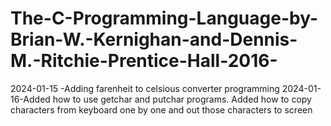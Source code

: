 # The-C-Programming-Language-by-Brian-W.-Kernighan-and-Dennis-M.-Ritchie-Prentice-Hall-2016-

2024-01-15 -Adding farenheit to celsious converter programming
2024-01-16-Added how to use getchar and putchar programs. Added how to copy characters from keyboard one by one and out those characters to screen
